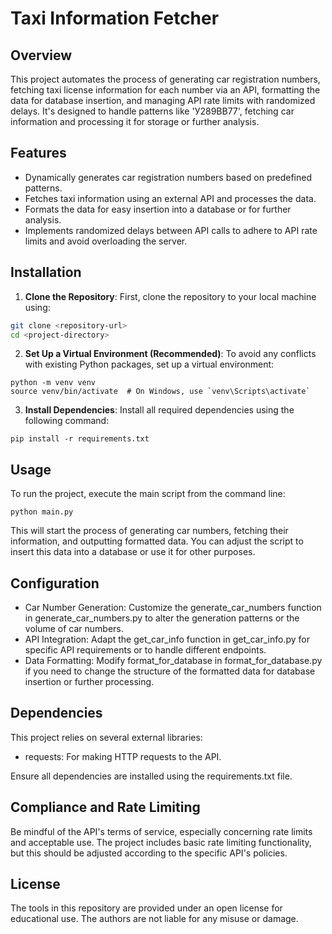 # Taxi Information Fetcher

## Overview
This project automates the process of generating car registration numbers, fetching taxi license information for each number via an API, formatting the data for database insertion, and managing API rate limits with randomized delays. It's designed to handle patterns like 'У289ВВ77', fetching car information and processing it for storage or further analysis.

## Features
- Dynamically generates car registration numbers based on predefined patterns.
- Fetches taxi information using an external API and processes the data.
- Formats the data for easy insertion into a database or for further analysis.
- Implements randomized delays between API calls to adhere to API rate limits and avoid overloading the server.

## Installation

1. **Clone the Repository**: First, clone the repository to your local machine using:
```bash
git clone <repository-url>
cd <project-directory>
```

2. **Set Up a Virtual Environment (Recommended)**: To avoid any conflicts with existing Python packages, set up a virtual environment:
```
python -m venv venv
source venv/bin/activate  # On Windows, use `venv\Scripts\activate`
```

3. **Install Dependencies**: Install all required dependencies using the following command:
```
pip install -r requirements.txt
```

## Usage

To run the project, execute the main script from the command line:
```
python main.py
```

This will start the process of generating car numbers, fetching their information, and outputting formatted data. You can adjust the script to insert this data into a database or use it for other purposes.

## Configuration

* Car Number Generation: Customize the generate_car_numbers function in generate_car_numbers.py to alter the generation patterns or the volume of car numbers.
* API Integration: Adapt the get_car_info function in get_car_info.py for specific API requirements or to handle different endpoints.
* Data Formatting: Modify format_for_database in format_for_database.py if you need to change the structure of the formatted data for database insertion or further processing.

## Dependencies

This project relies on several external libraries:

* requests: For making HTTP requests to the API.

Ensure all dependencies are installed using the requirements.txt file.

## Compliance and Rate Limiting

Be mindful of the API's terms of service, especially concerning rate limits and acceptable use. The project includes basic rate limiting functionality, but this should be adjusted according to the specific API's policies.

## License

The tools in this repository are provided under an open license for educational use. The authors are not liable for any misuse or damage.